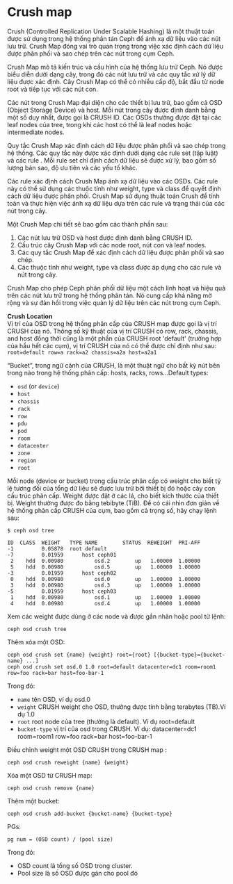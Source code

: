 # Crush map

Crush (Controlled Replication Under Scalable Hashing) là một thuật toán được sử dụng trong hệ thống phân tán Ceph để ánh xạ dữ liệu vào các nút lưu trữ. Crush Map đóng vai trò quan trọng trong việc xác định cách dữ liệu được phân phối và sao chép trên các nút trong cụm Ceph.

Crush Map mô tả kiến trúc và cấu hình của hệ thống lưu trữ Ceph. Nó được biểu diễn dưới dạng cây, trong đó các nút lưu trữ và các quy tắc xử lý dữ liệu được xác định. Cây Crush Map có thể có nhiều cấp độ, bắt đầu từ node root và tiếp tục với các nút con.

Các nút trong Crush Map đại diện cho các thiết bị lưu trữ, bao gồm cả OSD (Object Storage Device) và host. Mỗi nút trong cây được định danh bằng một số duy nhất, được gọi là CRUSH ID. Các OSDs thường được đặt tại các leaf nodes của tree, trong khi các host có thể là leaf nodes hoặc intermediate nodes.

Quy tắc Crush Map xác định cách dữ liệu được phân phối và sao chép trong hệ thống. Các quy tắc này được xác định dưới dạng các rule set (tập luật) và các rule . Mỗi rule set chỉ định cách dữ liệu sẽ được xử lý, bao gồm số lượng bản sao, độ ưu tiên và các yếu tố khác.

Các rule xác định cách Crush Map ánh xạ dữ liệu vào các OSDs. Các rule này có thể sử dụng các thuộc tính như weight, type và class để quyết định cách dữ liệu được phân phối. Crush Map sử dụng thuật toán Crush để tính toán và thực hiện việc ánh xạ dữ liệu dựa trên các rule và trạng thái của các nút trong cây.

Một Crush Map chi tiết sẽ bao gồm các thành phần sau:
1. Các nút lưu trữ OSD và host được định danh bằng CRUSH ID.
2. Cấu trúc cây Crush Map với các node root, nút con và leaf nodes.
3. Các quy tắc Crush Map để xác định cách dữ liệu được phân phối và sao chép.
4. Các thuộc tính như weight, type và class được áp dụng cho các rule và nút trong cây.

Crush Map cho phép Ceph phân phối dữ liệu một cách linh hoạt và hiệu quả trên các nút lưu trữ trong hệ thống phân tán. Nó cung cấp khả năng mở rộng và sự đàn hồi trong việc quản lý dữ liệu trên các nút trong cụm Ceph.

**Crush Location**      
Vị trí của OSD trong hệ thống phân cấp của CRUSH map được gọi là vị trí CRUSH của nó. Thông số kỹ thuật của vị trí CRUSH có row, rack, chassis, and host đồng thời cũng là một phần của CRUSH root 'default' (trường hợp của hầu hết các cụm), vị trí CRUSH của nó có thể được chỉ định như sau: `root=default row=a rack=a2 chassis=a2a host=a2a1`

“Bucket”, trong ngữ cảnh của CRUSH, là một thuật ngữ cho bất kỳ nút bên trong nào trong hệ thống phân cấp: hosts, racks, rows...Default types:

- ``osd`` (or ``device``)
- ``host``
- ``chassis``
- ``rack``
- ``row``
- ``pdu``
- ``pod``
- ``room``
- ``datacenter``
- ``zone``
- ``region``
- ``root``

Mỗi node (device or bucket) trong cấu trúc phân cấp có weight cho biết tỷ lệ tương đối của tổng dữ liệu sẽ được lưu trữ bởi thiết bị đó hoặc cây con cấu trúc phân cấp. Weight được đặt ở các lá, cho biết kích thước của thiết bị. Weight thường được đo bằng tebibyte (TiB).
Để có cái nhìn đơn giản về hệ thống phân cấp CRUSH của cụm, bao gồm cả trọng số, hãy chạy lệnh sau:
```
$ ceph osd tree

ID  CLASS  WEIGHT   TYPE NAME        STATUS  REWEIGHT  PRI-AFF
-1         0.05878  root default                              
-7         0.01959      host ceph01                           
 2    hdd  0.00980          osd.2        up   1.00000  1.00000
 5    hdd  0.00980          osd.5        up   1.00000  1.00000
-3         0.01959      host ceph02                           
 0    hdd  0.00980          osd.0        up   1.00000  1.00000
 3    hdd  0.00980          osd.3        up   1.00000  1.00000
-5         0.01959      host ceph03                           
 1    hdd  0.00980          osd.1        up   1.00000  1.00000
 4    hdd  0.00980          osd.4        up   1.00000  1.00000

```


Xem các weight được dùng ở các node và được gắn nhãn hoặc pool từ lệnh: 

```
ceph osd crush tree
```
Thêm xóa một OSD:
```
ceph osd crush set {name} {weight} root={root} [{bucket-type}={bucket-name} ...]
ceph osd crush set osd.0 1.0 root=default datacenter=dc1 room=room1 row=foo rack=bar host=foo-bar-1
```
Trong đó:
- `name` tên OSD, ví dụ osd.0
- `weight`  CRUSH weight cho OSD, thường được tính bằng terabytes (TB).Ví dụ 1.0
- `root` root node của tree (thường là default). Ví dụ root=default
- `bucket-type` vị trí của osd trong CRUSH. Ví dụ: datacenter=dc1 room=room1 row=foo rack=bar host=foo-bar-1

Điều chỉnh weight một OSD CRUSH trong CRUSH map :
```
ceph osd crush reweight {name} {weight}
```
Xóa một OSD từ CRUSH map:
```
ceph osd crush remove {name}
```

Thêm một bucket:
```
ceph osd crush add-bucket {bucket-name} {bucket-type}
```

PGs:  

    pg num = (OSD count) / (pool size)

Trong đó:
- OSD count là tổng số OSD trong cluster.
- Pool size là số OSD được gán cho pool đó
